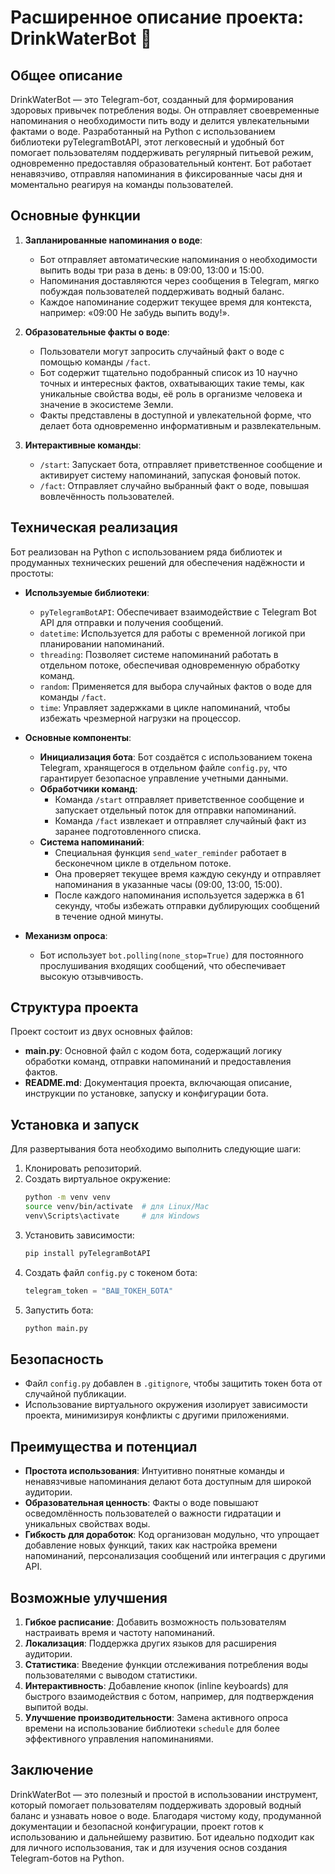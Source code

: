 # Расширенное описание проекта: DrinkWaterBot 🚰

## Общее описание
DrinkWaterBot — это Telegram-бот, созданный для формирования здоровых привычек потребления воды. Он отправляет своевременные напоминания о необходимости пить воду и делится увлекательными фактами о воде. Разработанный на Python с использованием библиотеки pyTelegramBotAPI, этот легковесный и удобный бот помогает пользователям поддерживать регулярный питьевой режим, одновременно предоставляя образовательный контент. Бот работает ненавязчиво, отправляя напоминания в фиксированные часы дня и моментально реагируя на команды пользователей.

## Основные функции
1. **Запланированные напоминания о воде**:
   - Бот отправляет автоматические напоминания о необходимости выпить воды три раза в день: в 09:00, 13:00 и 15:00.
   - Напоминания доставляются через сообщения в Telegram, мягко побуждая пользователей поддерживать водный баланс.
   - Каждое напоминание содержит текущее время для контекста, например: «09:00 Не забудь выпить воду!».

2. **Образовательные факты о воде**:
   - Пользователи могут запросить случайный факт о воде с помощью команды `/fact`.
   - Бот содержит тщательно подобранный список из 10 научно точных и интересных фактов, охватывающих такие темы, как уникальные свойства воды, её роль в организме человека и значение в экосистеме Земли.
   - Факты представлены в доступной и увлекательной форме, что делает бота одновременно информативным и развлекательным.

3. **Интерактивные команды**:
   - `/start`: Запускает бота, отправляет приветственное сообщение и активирует систему напоминаний, запуская фоновый поток.
   - `/fact`: Отправляет случайно выбранный факт о воде, повышая вовлечённость пользователей.

## Техническая реализация
Бот реализован на Python с использованием ряда библиотек и продуманных технических решений для обеспечения надёжности и простоты:

- **Используемые библиотеки**:
  - `pyTelegramBotAPI`: Обеспечивает взаимодействие с Telegram Bot API для отправки и получения сообщений.
  - `datetime`: Используется для работы с временной логикой при планировании напоминаний.
  - `threading`: Позволяет системе напоминаний работать в отдельном потоке, обеспечивая одновременную обработку команд.
  - `random`: Применяется для выбора случайных фактов о воде для команды `/fact`.
  - `time`: Управляет задержками в цикле напоминаний, чтобы избежать чрезмерной нагрузки на процессор.

- **Основные компоненты**:
  - **Инициализация бота**: Бот создаётся с использованием токена Telegram, хранящегося в отдельном файле `config.py`, что гарантирует безопасное управление учетными данными.
  - **Обработчики команд**:
    - Команда `/start` отправляет приветственное сообщение и запускает отдельный поток для отправки напоминаний.
    - Команда `/fact` извлекает и отправляет случайный факт из заранее подготовленного списка.
  - **Система напоминаний**:
    - Специальная функция `send_water_reminder` работает в бесконечном цикле в отдельном потоке.
    - Она проверяет текущее время каждую секунду и отправляет напоминания в указанные часы (09:00, 13:00, 15:00).
    - После каждого напоминания используется задержка в 61 секунду, чтобы избежать отправки дублирующих сообщений в течение одной минуты.

- **Механизм опроса**:
  - Бот использует `bot.polling(none_stop=True)` для постоянного прослушивания входящих сообщений, что обеспечивает высокую отзывчивость.

## Структура проекта
Проект состоит из двух основных файлов:
- **main.py**: Основной файл с кодом бота, содержащий логику обработки команд, отправки напоминаний и предоставления фактов.
- **README.md**: Документация проекта, включающая описание, инструкции по установке, запуску и конфигурации бота.

## Установка и запуск
Для развертывания бота необходимо выполнить следующие шаги:
1. Клонировать репозиторий.
2. Создать виртуальное окружение:
   ```bash
   python -m venv venv
   source venv/bin/activate  # для Linux/Mac
   venv\Scripts\activate     # для Windows
   ```
3. Установить зависимости:
   ```bash
   pip install pyTelegramBotAPI
   ```
4. Создать файл `config.py` с токеном бота:
   ```python
   telegram_token = "ВАШ_ТОКЕН_БОТА"
   ```
5. Запустить бота:
   ```bash
   python main.py
   ```

## Безопасность
- Файл `config.py` добавлен в `.gitignore`, чтобы защитить токен бота от случайной публикации.
- Использование виртуального окружения изолирует зависимости проекта, минимизируя конфликты с другими приложениями.

## Преимущества и потенциал
- **Простота использования**: Интуитивно понятные команды и ненавязчивые напоминания делают бота доступным для широкой аудитории.
- **Образовательная ценность**: Факты о воде повышают осведомлённость пользователей о важности гидратации и уникальных свойствах воды.
- **Гибкость для доработок**: Код организован модульно, что упрощает добавление новых функций, таких как настройка времени напоминаний, персонализация сообщений или интеграция с другими API.

## Возможные улучшения
1. **Гибкое расписание**: Добавить возможность пользователям настраивать время и частоту напоминаний.
2. **Локализация**: Поддержка других языков для расширения аудитории.
3. **Статистика**: Введение функции отслеживания потребления воды пользователями с выводом статистики.
4. **Интерактивность**: Добавление кнопок (inline keyboards) для быстрого взаимодействия с ботом, например, для подтверждения выпитой воды.
5. **Улучшение производительности**: Замена активного опроса времени на использование библиотеки `schedule` для более эффективного управления напоминаниями.

## Заключение
DrinkWaterBot — это полезный и простой в использовании инструмент, который помогает пользователям поддерживать здоровый водный баланс и узнавать новое о воде. Благодаря чистому коду, продуманной документации и безопасной конфигурации, проект готов к использованию и дальнейшему развитию. Бот идеально подходит как для личного использования, так и для изучения основ создания Telegram-ботов на Python.